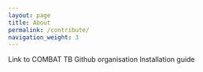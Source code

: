 ```yaml
---
layout: page
title: About
permalink: /contribute/
navigation_weight: 3
---
```


Link to COMBAT TB Github organisation
Installation guide
